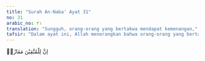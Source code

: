 ```yaml
---
title: "Surah An-Naba' Ayat 31"
no: 31
arabic_no: ٣١
translation: "Sungguh, orang-orang yang bertakwa mendapat kemenangan,"
tafsir: "Dalam ayat ini, Allah menerangkan bahwa orang-orang yang bertakwa itu benar-benar akan mendapat kemenangan dan kebahagiaan dengan penghormatan dan pahala yang besar di dalam surga."
---
```

اِنَّ لِلْمُتَّقِيْنَ مَفَازًاۙ